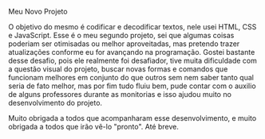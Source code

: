 Meu Novo Projeto

O objetivo do mesmo é codificar e decodificar textos, nele usei HTML, CSS e JavaScript. Esse é o meu segundo projeto, sei que algumas coisas poderiam ser otimisadas ou melhor aproveitadas, mas pretendo trazer atualizações conforme eu for avançando na programação. Gostei bastante desse desafio, pois ele realmente foi desafiador, tive muita dificuldade com a questão visual do projeto, buscar novas formas e comandos que funcionam melhores em conjunto do que outros sem nem saber tanto qual seria de fato melhor, mas por fim tudo fluiu bem, pude contar com o auxilio de alguns professores durante as monitorias e isso ajudou muito no desenvolvimento do projeto.

Muito obrigada a todos que acompanharam esse desenvolvimento, e muito obrigada a todos que irão vê-lo "pronto".
Até breve.

